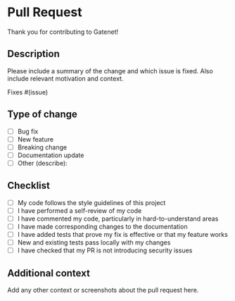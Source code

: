 # Pull Request

Thank you for contributing to Gatenet!

## Description

Please include a summary of the change and which issue is fixed. Also include relevant motivation and context.

Fixes #(issue)

## Type of change

- [ ] Bug fix
- [ ] New feature
- [ ] Breaking change
- [ ] Documentation update
- [ ] Other (describe):

## Checklist

- [ ] My code follows the style guidelines of this project
- [ ] I have performed a self-review of my code
- [ ] I have commented my code, particularly in hard-to-understand areas
- [ ] I have made corresponding changes to the documentation
- [ ] I have added tests that prove my fix is effective or that my feature works
- [ ] New and existing tests pass locally with my changes
- [ ] I have checked that my PR is not introducing security issues

## Additional context

Add any other context or screenshots about the pull request here.
